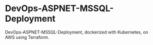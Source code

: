 # DevOps-ASPNET-MSSQL-Deployment
DevOps-ASPNET-MSSQL-Deployment, dockerized with Kubernetes, on AWS using Terraform.
